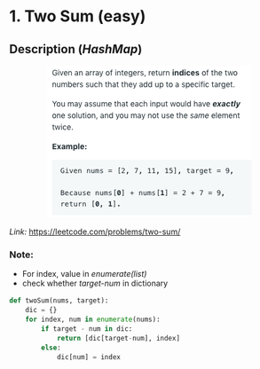 # 1. Two Sum (easy)

## Description (_HashMap_)
<center>

![](images/1.Two_Sum.png)

</center>

*Link:* https://leetcode.com/problems/two-sum/

### Note:
* For index, value in *enumerate(list)*
* check whether *target-num* in dictionary

```python
def twoSum(nums, target):
    dic = {}
    for index, num in enumerate(nums):
        if target - num in dic:
            return [dic[target-num], index]
        else:
            dic[num] = index
```

